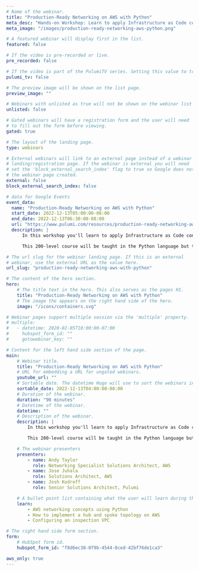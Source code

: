 ```yaml
---
# Name of the webinar.
title: "Production-Ready Networking on AWS with Python"
meta_desc: "Hands-on Workshop: Learn to apply Infrastructure as Code concepts to build a hub and spoke network topology with an inspection VPC."
meta_image: "/images/production-ready-networking-aws-python.png"

# A featured webinar will display first in the list.
featured: false

# If the video is pre-recorded or live.
pre_recorded: false

# If the video is part of the PulumiTV series. Setting this value to true will list the video in the "PulumiTV" section.
pulumi_tv: false

# The preview image will be shown on the list page.
preview_image: ""

# Webinars with unlisted as true will not be shown on the webinar list
unlisted: false

# Gated webinars will have a registration form and the user will need
# to fill out the form before viewing.
gated: true

# The layout of the landing page.
type: webinars

# External webinars will link to an external page instead of a webinar
# landing/registration page. If the webinar is external you will need
# set the 'block_external_search_index' flag to true so Google does not index
# the webinar page created.
external: false
block_external_search_index: false

# data for Google Events
event_data:
  name: "Production-Ready Networking on AWS with Python"
  start_date: 2022-12-13T05:00:00-08:00
  end_date: 2022-12-13T06:30:00-08:00
  url: "https://www.pulumi.com/resources/production-ready-networking-aws-with-python"
  description: |
      In this workshop you'll learn to apply Infrastructure as Code concepts to build a hub and spoke network topology with an inspection VPC. This pattern is incredibly useful for standing up separate environments for development, testing and production, providing workload isolation for multiple customers and standing up shared services.

      This 200-level course will be taught in the Python language but the concepts apply to any modern programming language. The content builds upon Pulumi concepts from learn.pulumi.com and our Getting Started workshop series.

# The url slug for the webinar landing page. If this is an external
# webinar, use the external URL as the value here.
url_slug: "production-ready-networking-aws-with-python"

# The content of the hero section.
hero:
    # The title text in the hero. This also serves as the pages H1.
    title: "Production-Ready Networking on AWS with Python"
    # The image the appears on the right hand side of the hero.
    image: "/icons/containers.svg"

# Webinar pages support multiple session via the 'multiple' property.
# multiple:
#   - datetime: 2020-02-05T10:00:00-07:00
#     hubspot_form_id: ""
#     gotowebinar_key: ""

# Content for the left hand side section of the page.
main:
    # Webinar title.
    title: "Production-Ready Networking on AWS with Python"
    # URL for embedding a URL for ungated webinars.
    youtube_url: ""
    # Sortable date. The datetime Hugo will use to sort the webinars in date order.
    sortable_date: 2022-12-13T04:00:00-08:00
    # Duration of the webinar.
    duration: "90 minutes"
    # Datetime of the webinar.
    datetime: ""
    # Description of the webinar.
    description: |
        In this workshop you'll learn to apply Infrastructure as Code concepts to build a hub and spoke network topology with an inspection VPC. This pattern is incredibly useful for standing up separate environments for development, testing and production, providing workload isolation for multiple customers and standing up shared services.

        This 200-level course will be taught in the Python language but the concepts apply to any modern programming language. The content builds upon Pulumi concepts from [learn.pulumi.com](/learn/) and our Getting Started workshop series.

    # The webinar presenters
    presenters:
        - name: Andy Taylor
          role: Networking Specialist Solutions Architect, AWS
        - name: Jose Juhala
          role: Solutions Architect, AWS
        - name: Josh Kodroff
          role: Senior Solutions Architect, Pulumi

    # A bullet point list containing what the user will learn during the webinar.
    learn:
        - AWS networking concepts using Python
        - How to implement a hub and spoke topology on AWS
        - Configuring an inspection VPC

# The right hand side form section.
form:
    # HubSpot form id.
    hubspot_form_id: "f8d6ec38-079b-4544-8ced-42bf76de1ca3"

aws_only: true
---
```

